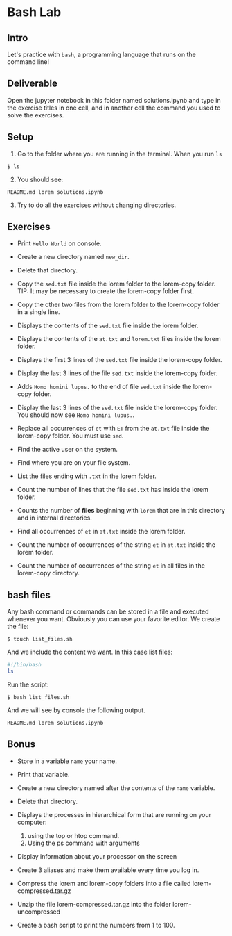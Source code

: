 # Bash Lab

## Intro

Let's practice with `bash`, a programming language that runs on the command line!


## Deliverable

Open the jupyter notebook in this folder named solutions.ipynb and type in the exercise titles in one cell, and in another cell the command you used to solve the exercises. 

## Setup

1. Go to the folder where you are running in the terminal. When you run `ls` 
```console
$ ls
```

2. You should see: 
```console
README.md lorem solutions.ipynb
```
3. Try to do all the exercises without changing directories. 

## Exercises

* Print `Hello World` on console.

* Create a new directory named `new_dir`.

* Delete that directory.

* Copy the `sed.txt` file inside the lorem folder to the lorem-copy folder. TIP: It may be necessary to create the lorem-copy folder first. 

* Copy the other two files from the lorem folder to the lorem-copy folder in a single line. 

* Displays the contents of the `sed.txt` file inside the lorem folder. 

* Displays the contents of the `at.txt` and `lorem.txt` files inside the lorem folder. 

* Displays the first 3 lines of the `sed.txt` file inside the lorem-copy folder. 

* Display the last 3 lines of the file `sed.txt` inside the lorem-copy folder. 

* Adds `Homo homini lupus.` to the end of file `sed.txt` inside the lorem-copy folder. 

* Display the last 3 lines of the `sed.txt` file inside the lorem-copy folder. You should now see `Homo homini lupus.`. 

* Replace all occurrences of `et` with `ET` from the `at.txt` file inside the lorem-copy folder. You must use `sed`. 

* Find the active user on the system.

* Find where you are on your file system.

* List the files ending with `.txt` in the lorem folder.

* Count the number of lines that the file `sed.txt` has inside the lorem folder. 

* Counts the number of **files** beginning with `lorem` that are in this directory and in internal directories.

* Find all occurrences of `et` in `at.txt` inside the lorem folder.

* Count the number of occurrences of the string `et` in `at.txt` inside the lorem folder. 

* Count the number of occurrences of the string `et` in all files in the lorem-copy directory. 

## bash files

Any bash command or commands can be stored in a file and executed whenever you want. 
Obviously you can use your favorite editor. We create the file: 
```
$ touch list_files.sh
```

And we include the content we want. In this case list files:
```bash
#!/bin/bash
ls
```

Run the script:
```
$ bash list_files.sh
```

And we will see by console the following output. 
```console
README.md lorem solutions.ipynb
```

## Bonus

* Store in a variable `name` your name.

* Print that variable.

* Create a new directory named after the contents of the `name` variable.

* Delete that directory. 

* Displays the processes in hierarchical form that are running on your computer:
    1. using the top or htop command.
    2. Using the ps command with arguments

* Display information about your processor on the screen

* Create 3 aliases and make them available every time you log in.

* Compress the lorem and lorem-copy folders into a file called lorem-compressed.tar.gz

* Unzip the file lorem-compressed.tar.gz into the folder lorem-uncompressed

* Create a bash script to print the numbers from 1 to 100.
